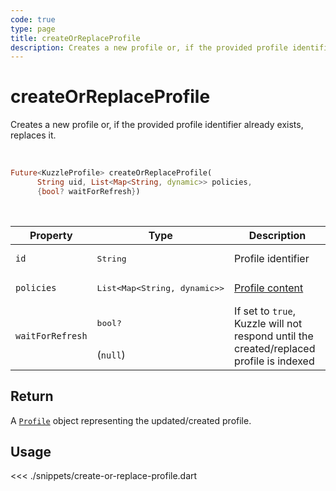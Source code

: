 ```yaml
---
code: true
type: page
title: createOrReplaceProfile
description: Creates a new profile or, if the provided profile identifier already exists, replaces it.
---
```


# createOrReplaceProfile

Creates a new profile or, if the provided profile identifier already exists, replaces it.

<br />

```dart
Future<KuzzleProfile> createOrReplaceProfile(
      String uid, List<Map<String, dynamic>> policies,
      {bool? waitForRefresh})
```

<br />
 
| Property | Type | Description |
| --- | --- | --- |
| `id` | <pre>String</pre> | Profile identifier |
| `policies` | <pre>List<Map<String, dynamic>></pre> | [Profile content](/core/2/guides/main-concepts/permissions#profiles) |
| `waitForRefresh` | <pre>bool?</pre><br />(`null`) | If set to `true`, Kuzzle will not respond until the created/replaced profile is indexed |

## Return

A [`Profile`](/sdk/dart/3/core-classes/profile/introduction) object representing the updated/created profile.

## Usage

<<< ./snippets/create-or-replace-profile.dart
